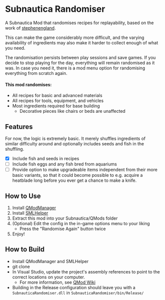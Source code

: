 # Subnautica Randomiser
A Subnautica Mod that randomises recipes for replayability, based on the work of [stephenengland](https://github.com/stephenengland/SubnauticaRandomizer).

This can make the game considerably more difficult, and the varying availability of ingredients may also make it harder to collect enough of what you need.

The randomisation persists between play sessions and save games. If you decide to stop playing for the day, everything will remain randomised as it was. In case you need it, there is a mod menu option for randomising everything from scratch again.

#### This mod randomises:
* All recipes for basic and advanced materials
* All recipes for tools, equipment, and vehicles
* Most ingredients required for base building
  * Decorative pieces like chairs or beds are unaffected

## Features
For now, the logic is extremely basic. It merely shuffles ingredients of similar difficulty around and optionally includes seeds and fish in the shuffling.
- [x] Include fish and seeds in recipes
- [ ] Include fish eggs and any fish bred from aquariums
- [ ] Provide option to make upgradeable items independent from their more basic variants, so that it could become possible to e.g. acquire a heatblade long before you ever get a chance to make a knife.

## How to Use
1. Install [QModManager](https://www.nexusmods.com/subnautica/mods/201)
2. Install [SMLHelper](https://www.nexusmods.com/subnautica/mods/113)
3. Extract this mod into your Subnautica/QMods folder
4. (Optional) Edit the config in the in-game options menu to your liking
   * Press the "Randomise Again" button twice
5. Enjoy!

## How to Build
* Install QModManager and SMLHelper
* git clone
* In Visual Studio, update the project's assembly references to point to the correct locations on your computer.
  * For more information, see [QMod Wiki](https://github.com/SubnauticaModding/QModManager/wiki/Libraries)
* Building in the Release configuration should leave you with a `SubnauticaRandomiser.dll` in `SubnauticaRandomiser/bin/Release/`
